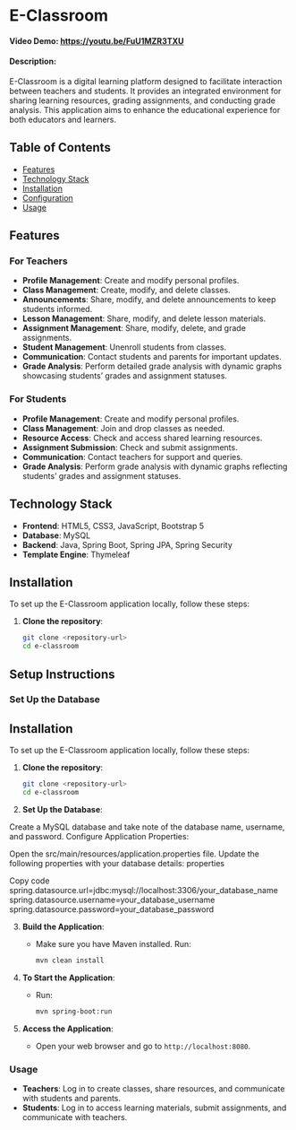 # E-Classroom
#### Video Demo:  https://youtu.be/FuU1MZR3TXU
#### Description:
E-Classroom is a digital learning platform designed to facilitate interaction between teachers and students. It provides an integrated environment for sharing learning resources, grading assignments, and conducting grade analysis. This application aims to enhance the educational experience for both educators and learners.

## Table of Contents

- [Features](#features)
- [Technology Stack](#technology-stack)
- [Installation](#installation)
- [Configuration](#configuration)
- [Usage](#usage)

## Features

### For Teachers
- **Profile Management**: Create and modify personal profiles.
- **Class Management**: Create, modify, and delete classes.
- **Announcements**: Share, modify, and delete announcements to keep students informed.
- **Lesson Management**: Share, modify, and delete lesson materials.
- **Assignment Management**: Share, modify, delete, and grade assignments.
- **Student Management**: Unenroll students from classes.
- **Communication**: Contact students and parents for important updates.
- **Grade Analysis**: Perform detailed grade analysis with dynamic graphs showcasing students’ grades and assignment statuses.

### For Students
- **Profile Management**: Create and modify personal profiles.
- **Class Management**: Join and drop classes as needed.
- **Resource Access**: Check and access shared learning resources.
- **Assignment Submission**: Check and submit assignments.
- **Communication**: Contact teachers for support and queries.
- **Grade Analysis**: Perform grade analysis with dynamic graphs reflecting students’ grades and assignment statuses.

## Technology Stack

- **Frontend**: HTML5, CSS3, JavaScript, Bootstrap 5
- **Database**: MySQL
- **Backend**: Java, Spring Boot, Spring JPA, Spring Security
- **Template Engine**: Thymeleaf

## Installation

To set up the E-Classroom application locally, follow these steps:

1. **Clone the repository**:
   ```bash
   git clone <repository-url>
   cd e-classroom
## Setup Instructions

### Set Up the Database

## Installation

To set up the E-Classroom application locally, follow these steps:

1. **Clone the repository**:
   ```bash
   git clone <repository-url>
   cd e-classroom

2. **Set Up the Database**:

Create a MySQL database and take note of the database name, username, and password.
Configure Application Properties:

Open the src/main/resources/application.properties file.
Update the following properties with your database details:
properties

Copy code
spring.datasource.url=jdbc:mysql://localhost:3306/your_database_name
spring.datasource.username=your_database_username
spring.datasource.password=your_database_password

3. **Build the Application**:
   - Make sure you have Maven installed. Run:
     ```bash
     mvn clean install
     ```

4. **To Start the Application**:
   - Run:
     ```bash
     mvn spring-boot:run
     ```

5. **Access the Application**:
   - Open your web browser and go to `http://localhost:8080`.


### Usage

- **Teachers**: Log in to create classes, share resources, and communicate with students and parents.
- **Students**: Log in to access learning materials, submit assignments, and communicate with teachers.
